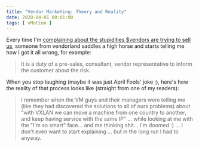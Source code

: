 ```yaml
---
title: "Vendor Marketing: Theory and Reality"
date: 2020-04-01 08:01:00
tags: [ vMotion ]
---
```

Every time I'm [complaining about the stupidities $vendors are trying to sell us](/2020/02/live-vmotion-into-vmware-on-aws-cloud.html), someone from vendorland saddles a high horse and starts telling me how I got it all wrong, for example:

> It is a duty of a pre-sales, consultant, vendor representative to inform the customer about the risk.

When you stop laughing (maybe it was just April Fools' joke ;), here's how the reality of that process looks like (straight from one of my readers):

> I remember when the VM guys and their managers were telling me (like they had discovered the solutions to all of ours problems) about "with VXLAN we can move a machine from one country to another, and keep having service with the same IP" ... while looking at me with the "I'm so smart" face... and me thinking shit... I'm doomed :) ... I don't even want to start explaining ... but in the long run I had to anyway.
